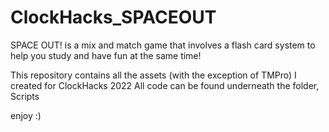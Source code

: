 # ClockHacks_SPACEOUT
SPACE OUT! is a mix and match game that involves a flash card system to help you study and have fun at the same time!

This repository contains all the assets (with the exception of TMPro) I created for ClockHacks 2022
All code can be found underneath the folder, Scripts

enjoy :)
